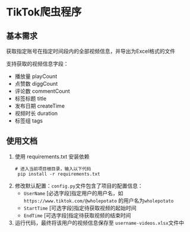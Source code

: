 # TikTok爬虫程序

## 基本需求
获取指定账号在指定时间段内的全部视频信息，并导出为Excel格式的文件

支持获取的视频信息字段：

- 播放量 playCount
- 点赞数 diggCount
- 评论数 commentCount
- 标签标题 title
- 发布日期 createTime
- 视频时长 duration
- 标签组 tags

## 使用文档
1. 使用 requirements.txt 安装依赖
   ```shell
   # 进入当前项目根目录，输入以下代码
    pip install -r requirements.txt
    ```
2. 修改默认配置：`config.py`文件包含了项目的配置信息：
   - `UserName` [必选字段]指定用户的用户名，如`https://www.tiktok.com/@wholepotato` 的用户名为`wholepotato`
   - `StartTime` [可选字段]指定待获取视频的起始时间
   - `EndTime` [可选字段]指定待获取视频的结束时间
3. 运行代码，最终将该用户的视频信息保存至 `username-videos.xlsx`文件中
